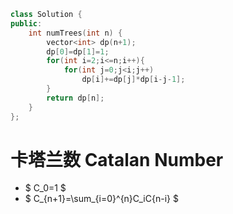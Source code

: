 ```cpp
class Solution {
public:
    int numTrees(int n) {
        vector<int> dp(n+1);
        dp[0]=dp[1]=1;
        for(int i=2;i<=n;i++){
            for(int j=0;j<i;j++)
                dp[i]+=dp[j]*dp[i-j-1];
        }
        return dp[n];
    }
};
```
# 卡塔兰数 Catalan Number
* $ C_0=1 $
* $ C_{n+1}=\sum_{i=0}^{n}C_iC{n-i} $
